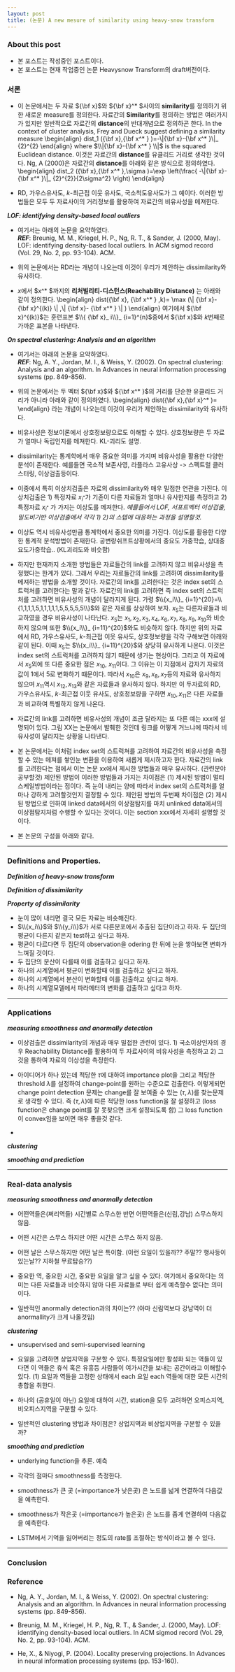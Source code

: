 ```yaml
---
layout: post
title: (논문) A new mesure of similarity using heavy-snow transform
---
```


### About this post
- 본 포스트는 작성중인 포스트이다. 
- 본 포스트는 현재 작업중인 논문 Heavysnow Transform의 draft버전이다. 

### 서론 
- 이 논문에서는 두 자료 ${\bf x}$와 ${\bf x}^* $사이의 **similarity**를 정의하기 위한 새로운 measure를 정의한다. 자료간의 **Similarity**를 정의하는 방법은 여러가지가 있지만 일반적으로 자료간의 **distance**의 반대개념으로 정의하곤 한다. In the context of cluster analysis, Frey and Dueck suggest defining a similarity measure 
\begin{align}
dist_1 ({\bf x},{\bf x^* } )=-\\|{\bf x}-{\bf x^* }\\|_ {2}^{2}
\end{align}
where $\\|{\bf x}-{\bf x^* } \\|$ is the squared Euclidean distance. 이것은 자료간의 **distance**를 유클리드 거리로 생각한 것이다. Ng, A (2000)은 자료간의 **distance**를 아래와 같은 방식으로 정의하였다. 
\begin{align}
dist_2 ({\bf x},{\bf x^* },\sigma )=\exp \left(\frac{ -\\|{\bf x}-{\bf x^* }\\|_ {2}^{2}}{2\sigma^2} \right) 
\end{align}


-  RD, 가우스유사도, $k$-최근접 이웃 유사도, 국소척도유사도가 그 예이다. 이러한 방법들은 모두 두 자료사이의 거리정보를 활용하여 자료간의 비유사성을 메져한다. 

***LOF: identifying density-based local outliers***
- 여기서는 아래의 논문을 요약하였다. <br/>
***REF***: Breunig, M. M., Kriegel, H. P., Ng, R. T., & Sander, J. (2000, May). LOF: identifying density-based local outliers. In ACM sigmod record (Vol. 29, No. 2, pp. 93-104). ACM.

- 위의 논문에서는 RD라는 개념이 나오는데 이것이 우리가 제안하는 dissimilarity와 유사하다. 

- $x$에서 $x^* $까지의 **리처빌리티-디스턴스(Reachability Distance)** 는 아래와 같이 정의한다. 
\begin{align}
dist({\bf x}, {\bf x^* } ,k)= \max (\\| {\bf x}- {\bf x}^{(k)} \\| ,\\| {\bf x}- {\bf x^* } \\| ) 
\end{align}
여기에서 ${\bf x}^{(k)}$는 훈련표본 $\\{ {\bf x}_ i\\}_ {i=1}^{n}$중에서 ${\bf x}$와 $k$번째로 가까운 표본을 나타낸다. 

***On spectral clustering: Analysis and an algorithm***
- 여기서는 아래의 논문을 요약하였다. <br/>
***REF***: Ng, A. Y., Jordan, M. I., & Weiss, Y. (2002). On spectral clustering: Analysis and an algorithm. In Advances in neural information processing systems (pp. 849-856).

- 위의 논문에서는 두 벡터 ${\bf x}$와 ${\bf x^* }$의 거리를 단순한 유클리드 거리가 아니라 아래와 같이 정의하였다. 
\begin{align}
dist({\bf x},{\bf x}^* )= 
\end{align}
라는 개념이 나오는데 이것이 우리가 제안하는 dissimilarity와 유사하다. 

- 비유사성은 정보이론에서 상호정보량으로도 이해할 수 있다. 상호정보량은 두 자료가 얼마나 독립인지를 메져한다. KL-괴리도 설명.  

- dissimilarity는 통계학에서 매우 중요한 의미를 가지며 비유사성을 활용한 다양한 분석이 존재한다. 예를들면 국소적 보존사영, 라플라스 고유사상 -> 스펙트럴 클러스터링, 이상검출등이다. 

- 이중에서 특히 이상치검출은 자료의 dissimilarity와 매우 밀접한 연관을 가진다. 이상치검출은 1) 특정자료 $x_{i^* }$가 기존이 다른 자료들과 얼마나 유사한지를 측정하고 2) 특정자료 $x_{i^* }$ 가 가지는 이상도를 메져한다. *예를들어서 LOF, 서포트벡터 이상검출, 밀도비기반 이상검출에서 각각 1) 2)의 스텝에 대응하는 과정을 설명할것.* 

- 이상도 역시 비유사성만큼 통계학에서 중요한 의미를 가진다. 이상도를 활용한 다양한 통계적 분석방법이 존재한다. 공변량쉬프트상황에서의 중요도 가중학습, 상대중요도가중학습.. (KL괴리도와 비슷함) 

- 하지만 현재까지 소개한 방법들은 자료들간의 link를 고려하지 않고 비유사성을 측정했다는 한계가 있다. 그래서 우리는 자료들간의 link를 고려하여 dissimilarity를 메져하는 방법을 소개할 것이다. 자료간의 link를 고려한다는 것은 index set의 스트럭처를 고려한다는 말과 같다. 자료간의 link를 고려하면 즉 index set의 스트럭처를 고려하면 비유사성의 개념이 달라지게 된다. 가령 $\\{x_i\\}_ {i=1}^{20}=\\{1,1,1,1,5,1,1,1,1,1,5,5,5,5,5\\}$와 같은 자료를 상상하여 보자. $x_5$는 다른자료들과 비교하였을 경우 비유사성이 나타난다. $x_5$는 $x_1,x_2,x_3,x_4,x_6,x_7,x_8,x_9,x_{10}$와 비슷하지 않으며 또한 $\\{x_i\\}_ {i=11}^{20}$와도 비슷하지 않다. 하지만 위의 자료에서 RD, 가우스유사도, $k$-최근접 이웃 유사도, 상호정보량을 각각 구해보면 아래와 같이 된다. 이때 $x_5$는 $\\{x_i\\}_ {i=11}^{20}$와 상당히 유사하게 나온다. 이것은 index set의 스트럭처를 고려하지 않기 때문에 생기는 현상이다. 그리고 이 자료에서 $x_5$외에 또 다른 중요한 점은 $x_{10}$, $x_{11}$이다. 그 이유는 이 지점에서 갑자기 자료의 값이 1에서 5로 변화하기 떄문이다. 따라서 $x_{10}$은 $x_9,x_8,x_7$등의 자료와 유사하지 않으며 $x_{11}$역시 $x_{12},x_{13}$와 같은 자료들과 유사하지 않다. 하지만 이 두자료의 RD, 가우스유사도, $k$-최근접 이웃 유사도, 상호정보량을 구하면 $x_{10},x_{11}$은 다른 자료들과 비교하여 특별하지 않게 나온다. 

- 자료간의 link를 고려하면 비유사성의 개념이 조금 달라지는 또 다른 예는 xxx에 설명되어 있다. 그림 XX는 논문에서 발췌한 것인데 링크를 어떻게 거느냐에 따라서 비유사성이 달라지는 상황을 나타낸다. 

- 본 논문에서는 이처럼 index set의 스트럭쳐를 고려하여 자료간의 비유사성을 측정할 수 있는 메져를 쌓인눈 변환을 이용하여 새롭게 제시하고자 한다. 자료간의 link를 고려한다는 점에서 이는 논문 xx에서 제시한 방법들과 매우 유사하다. (관련분야 공부할것) 제안된 방법이 이러한 방법들과 가지는 차이점은 (1) 제시된 방법이 멀티스케일방법이라는 점이다. 즉 눈이 내리는 양에 따라서 index set의 스트럭처를 얼마나 강하게 고려할것인지 결정할 수 있다. 제안된 방법의 두번째 차이점은 (2) 제시된 방법으로 인하여 linked data에서의 이상점탐지를 마치 unlinked data에서의 이상점탐지처럼 수행할 수 있다는 것이다. 이는 section xxx에서 자세히 설명할 것이다. 

- 본 논문의 구성을 아래와 같다. 

--- 
### Definitions and Properties. 
***Definition of heavy-snow transform***  

***Definition of dissimilarity***  

***Property of dissimilarity*** 
- 눈이 많이 내리면 결국 모든 자료는 비슷해진다. 
- $\\{x_i\\}$와 $\\{y_i\\}$가 서로 다른분포에서 추출된 집단이라고 하자. 두 집단의 평균이 다른지 같은지 test하고 싶다고 하자. 
- 평균이 다르다면 두 집단의 observation을 odering 한 뒤에 눈을 쌓아보면 변화가 느껴질 것이다. 
- 두 집단의 분산이 다를때 이를 검출하고 싶다고 하자. 
- 하나의 시계열에서 평균이 변화할때 이를 검출하고 싶다고 하자. 
- 하나의 시계열에서 분산이 변화할때 이를 검출하고 싶다고 하자. 
- 하나의 시계열모델에서 파라메터의 변화를 검출하고 싶다고 하자. 


---

### Applications 

***measuring smoothness and anormally detection***
- 이상검출은 dissimilarity의 개념과 매우 밀접한 관련이 있다. 1) 국소이상인자의 경우 Reachability Distance를 활용하여 두 자료사이의 비유사성을 측정하고 2) 그것을 통하여 자료의 이상성을 측정한다. 
- 아이디어가 하나 있는데 적당한 $\tau$에 대하여 importance plot을 그리고 적당한 threshold $\lambda$를 설정하여 change-point를 원하는 수준으로 검출한다. 이렇게되면 change point detection 문제는 change를 잘 보여줄 수 있는 $(\tau, \lambda)$를 찾는문제로 생각할 수 있다. 즉 $(\tau,\lambda)$에 따른 적당한 loss function을 잘 설정하고 (loss function은 change point를 잘 못찾으면 크게 설정되도록 함) 그 loss function이 convex임을 보이면 매우 좋을것 같다. 

- 

***clustering***

***smoothing and prediction***

---

### Real-data analysis 

***measuring smoothness and anormally detection***

- 어떤역들은(쩌리역들) 시간별로 스무스한 반면 어떤역들은(신림,강남) 스무스하지 않음.

- 어떤 시간은 스무스 하지만 어떤 시간은 스무스 하지 않음. 

- 어떤 날은 스무스하지만 어떤 날은 특이함. (이런 요일이 있을까?? 주말?? 행사등이 있는날?? 지하철 무료탑승??) 

- 중요한 역, 중요한 시간, 중요한 요일을 알고 싶을 수 있다. 여기에서 중요하다는 의미는 다른 자료들과 비슷하지 않아 다른 자료들로 부터 쉽게 예측할수 없다는 의미이다.  

- 일반적인 anormally detection과의 차이는?? (아마 신림역보다 강남역이 더 anormallity가 크게 나올것임) 

***clustering***
- unsupervised and semi-supervised learning

- 요일을 고려하면 상업지역을 구분할 수 있다. 특정요일에만 활성화 되는 역들이 있다면 이 역들은 휴식 혹은 유흥등 사람들이 여가시간을 보내는 공간이라고 이해할수 있다. (1) 요일과 역들을 고정한 상태에서 each 요일 each 역들에 대한 모든 시간의 총합을 취한다. 

- 하나의 (공휴일이 아닌) 요일에 대하여 시간, station을 모두 고려하면 오피스지역, 비오피스지역을 구분할 수 있다. 



- 일반적인 clustering 방법과 차이점은? 상업지역과 비상업지역을 구분할 수 있을까?  


***smoothing and prediction***
- underlying function을 추론. 예측 

- 각각의 점마다 smoothness를 측정한다. 

- smoothness가 큰 곳 (=importance가 낮은곳) 은 노드를 넓게 연결하여 다음값을 예측한다. 

- smoothness가 작은곳 (=importance가 높은곳) 은 노드를 좁게 연결하여 다음값을 예측한다. 

- LSTM에서 기억을 잃어버리는 정도의 rate를 조절하는 방식이라고 볼 수 있다. 

---
### Conclusion


### Reference
- Ng, A. Y., Jordan, M. I., \& Weiss, Y. (2002). On spectral clustering: Analysis and an algorithm. In Advances in neural information processing systems (pp. 849-856).

- Breunig, M. M., Kriegel, H. P., Ng, R. T., \& Sander, J. (2000, May). LOF: identifying density-based local outliers. In ACM sigmod record (Vol. 29, No. 2, pp. 93-104). ACM.

- He, X., \& Niyogi, P. (2004). Locality preserving projections. In Advances in neural information processing systems (pp. 153-160).

